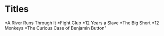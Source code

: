 # Titles

*A River Runs Through It
*Fight Club
*12 Years a Slave
*The Big Short
*12 Monkeys
*The Curious Case of Benjamin Button"
